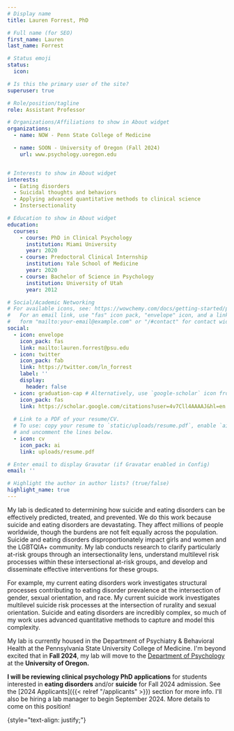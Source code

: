 ```yaml
---
# Display name
title: Lauren Forrest, PhD

# Full name (for SEO)
first_name: Lauren
last_name: Forrest

# Status emoji
status:
  icon: 

# Is this the primary user of the site?
superuser: true

# Role/position/tagline
role: Assistant Professor

# Organizations/Affiliations to show in About widget
organizations:
  - name: NOW - Penn State College of Medicine

  - name: SOON - University of Oregon (Fall 2024)
    url: www.psychology.uoregon.edu


# Interests to show in About widget
interests:
  - Eating disorders
  - Suicidal thoughts and behaviors
  - Applying advanced quantitative methods to clinical science
  - Instersectionality

# Education to show in About widget
education:
  courses:
    - course: PhD in Clinical Psychology
      institution: Miami University
      year: 2020
    - course: Predoctoral Clinical Internship
      institution: Yale School of Medicine
      year: 2020
    - course: Bachelor of Science in Psychology
      institution: University of Utah
      year: 2012

# Social/Academic Networking
# For available icons, see: https://wowchemy.com/docs/getting-started/page-builder/#icons
#   For an email link, use "fas" icon pack, "envelope" icon, and a link in the
#   form "mailto:your-email@example.com" or "/#contact" for contact widget.
social:
  - icon: envelope
    icon_pack: fas
    link: mailto:lauren.forrest@psu.edu
  - icon: twitter
    icon_pack: fab
    link: https://twitter.com/ln_forrest
    label: ''
    display:
      header: false
  - icon: graduation-cap # Alternatively, use `google-scholar` icon from `ai` icon pack
    icon_pack: fas
    link: https://scholar.google.com/citations?user=4v7Cll4AAAAJ&hl=en
  
  # Link to a PDF of your resume/CV.
  # To use: copy your resume to `static/uploads/resume.pdf`, enable `ai` icons in `params.yaml`,
  # and uncomment the lines below.
  - icon: cv
    icon_pack: ai
    link: uploads/resume.pdf

# Enter email to display Gravatar (if Gravatar enabled in Config)
email: ''

# Highlight the author in author lists? (true/false)
highlight_name: true
---
```


My lab is dedicated to determining how suicide and eating disorders can be effectively predicted, treated, and prevented. We do this work because suicide and eating disorders are devastating. They affect millions of people worldwide, though the burdens are not felt equally across the population. Suicide and eating disorders disproportionately impact girls and women and the LGBTQIA+ community. My lab conducts research to clarify particularly at-risk groups through an intersectionality lens, understand multilevel risk processes within these intersectional at-risk groups, and develop and disseminate effective interventions for these groups. 

For example, my current eating disorders work investigates structural processes contributing to eating disorder prevalence at the intersection of gender, sexual orientation, and race. My current suicide work investigates multilevel suicide risk processes at the intersection of rurality and sexual orientation. Suicide and eating disorders are incredibly complex, so much of my work uses advanced quantitative methods to capture and model this complexity.

My lab is currently housed in the Department of Psychiatry & Behavioral Health at the Pennsylvania State University College of Medicine. I'm beyond excited that in **Fall 2024**, my lab will move to the [Department of Psychology](https://www.psychology.uoregon.edu) at the **University of Oregon.** 

**I will be reviewing clinical psychology PhD applications** for students interested in **eating disorders** and/or **suicide** for Fall 2024 admission. See the [2024 Applicants]({{< relref "/applicants" >}})
section for more info. I'll also be hiring a lab manager to begin September 2024. More details to come on this position!

{style="text-align: justify;"}
